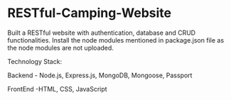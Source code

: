 # RESTful-Camping-Website

Built a RESTful website with authentication, database and CRUD functionalities. Install the node modules mentioned in package.json file as the node modules are not uploaded.

Technology Stack:

Backend - Node.js, Express.js, MongoDB, Mongoose, Passport 

FrontEnd -HTML, CSS, JavaScript
